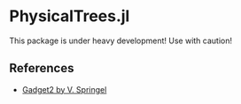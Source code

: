 # PhysicalTrees.jl

This package is under heavy development! Use with caution!

## References

- [Gadget2 by V. Springel](https://wwwmpa.mpa-garching.mpg.de/gadget/)
